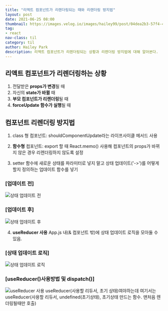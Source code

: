 ```yaml
---
title: "리액트 컴포넌트가 리렌더링되는 때와 리렌더링 방지법"
layout: post
date: 2021-06-25 08:00
thumbnail: https://images.velog.io/images/hailey99/post/04dea2b3-57f4-4d45-8627-1c0a1c20112e/image.png
tag:
- react
nav-class: til
category: til
author: Hailey Park
description: 리액트 컴포넌트가 리렌더링되는 상황과 리렌더링 방지법에 대해 알아본다.
---
```


## 리액트 컴포넌트가 리렌더링하는 상황
1. 전달받은 **props가 변경**될 때
2. 자신의 **state가 바뀔** 때
3. **부모 컴포넌트가 리렌더링**될 때
4. **forceUpdate 함수가 실행**될 때


## 컴포넌트 리렌더링 방지법

1. class 형 컴포넌트: shouldComponentUpdate라는 라이프사이클 메서드 사용

2. **함수형** 컴포넌트: export 할 때 React.memo() 사용해 컴포넌트의 props가 바뀌지 않은 경우 리렌더링하지 않도록 설정

3. setter 함수에 새로운 상태를 파라미터로 넣지 말고 상태 업데이트('->')를 어떻게 할지 정의하는 업데이트 함수를 넣기 

### [업데이트 전]
![상태 업데이트 전](https://images.velog.io/images/hailey99/post/f986c062-ee23-4aba-a6ce-dc507468da6b/image.png)

### [업데이트 후]
![상태 업데이트 후](https://images.velog.io/images/hailey99/post/13ecc8c4-1296-4339-8390-710aa358305e/image.png)

4. **useReducer 사용**
App.js 내(& 컴포넌트 밖)에 상태 업데이트 로직을 모아둘 수 있음.

### [상태 업데이트 로직]

![상태 업데이트 로직](https://images.velog.io/images/hailey99/post/04dea2b3-57f4-4d45-8627-1c0a1c20112e/image.png)

### [useReducer()사용방법 및 dispatch()]
![useReducer 사용](https://images.velog.io/images/hailey99/post/7316fa9b-bde2-46fe-b069-27e872eae6a5/image.png)
useReducer(사용할 리듀서, 초기 상태)여야하는데 여기서는 useReducer(사용할 리듀서, undefined(초기상태), 초기상태 만드는 함수. 맨처음 렌더링될때만 호출)